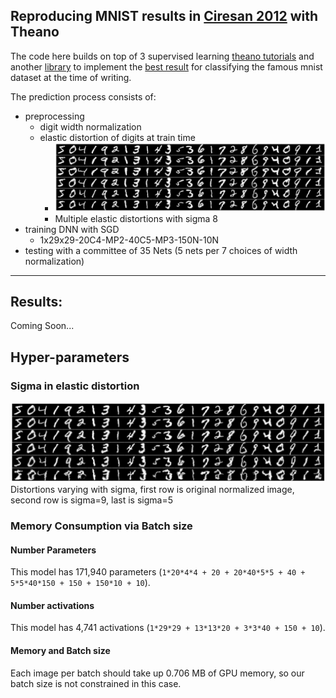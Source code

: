 Reproducing MNIST results in [Ciresan 2012](http://arxiv.org/abs/1202.2745) with Theano
---

The code here builds on top of 3 supervised learning [theano tutorials](http://deeplearning.net/tutorial/) and another [library](https://github.com/rakeshvar/theanet) to implement the [best result](http://yann.lecun.com/exdb/mnist/) for classifying the famous mnist dataset at the time of writing.

The prediction process consists of:

- preprocessing
    - digit width normalization
    - elastic distortion of digits at train time
        - ![Multiple elastic distortions with sigma 8](./plots/distortions_8_sampled.png)
        - Multiple elastic distortions with sigma 8
- training DNN with SGD
    - 1x29x29-20C4-MP2-40C5-MP3-150N-10N
- testing with a committee of 35 Nets (5 nets per 7 choices of width normalization)

---

## Results:

Coming Soon...

## Hyper-parameters

### Sigma in elastic distortion

![Distortions varying with sigma, first row is original normalized image, second row is sigma=9, last is sigma=5](./plots/distortions_9_to_5.png)
Distortions varying with sigma, first row is original normalized image, second row is sigma=9, last is sigma=5

### Memory Consumption via Batch size

#### Number Parameters

This model has 171,940 parameters (`1*20*4*4 + 20 + 20*40*5*5 + 40 + 5*5*40*150 + 150 + 150*10 + 10`).

#### Number activations

This model has 4,741 activations (`1*29*29 + 13*13*20 + 3*3*40 + 150 + 10`).

#### Memory and Batch size

Each image per batch should take up 0.706 MB of GPU memory, so our batch size is not constrained in this case.
